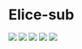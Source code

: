 # Elice-sub
<img src="https://img.shields.io/badge/Typescript-blue?style=flat-square&logo=Typescript&logoColor=white"/>
<img src="https://img.shields.io/badge/React-blue?style=flat-square&logo=React&logoColor=white"/>
<img src="https://img.shields.io/badge/Recoil-black?style=flat-square&logo=Recoil&logoColor=white"/>
<img src="https://img.shields.io/badge/ReactQuery-yellow?style=flat-square&logo=ReactQuery&logoColor=red"/>
<img src="https://img.shields.io/badge/React-Hook-Form-pink?style=flat-square&logo=React Hook Form&logoColor=black"/>

